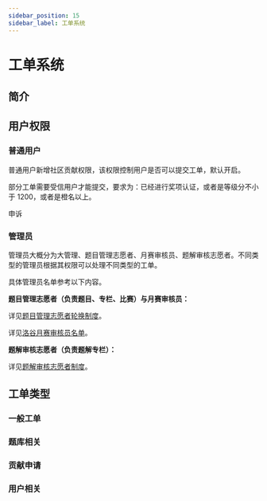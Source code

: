 ```yaml
---
sidebar_position: 15
sidebar_label: 工单系统
---
```


# 工单系统

## 简介

## 用户权限

### 普通用户

普通用户新增社区贡献权限，该权限控制用户是否可以提交工单，默认开启。

部分工单需要受信用户才能提交，要求为：已经进行奖项认证，或者是等级分不小于 1200，或者是橙名以上。

申诉

### 管理员

管理员大概分为大管理、题目管理志愿者、月赛审核员、题解审核志愿者。不同类型的管理员根据其权限可以处理不同类型的工单。

具体管理员名单参考以下内容。

**题目管理志愿者（负责题目、专栏、比赛）与月赛审核员：**

详见[题目管理志愿者轮换制度](https://www.luogu.com.cn/discuss/show/186291)。

详见[洛谷月赛审核员名单](https://www.luogu.com.cn/paste/ognf1rs4)。

**题解审核志愿者（负责题解专栏）：**

详见[题解审核志愿者制度](https://www.luogu.com.cn/discuss/600159)。

## 工单类型

### 一般工单

### 题库相关

### 贡献申请

### 用户相关